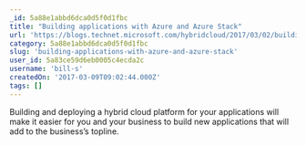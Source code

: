 ```yaml
---
_id: 5a88e1abbd6dca0d5f0d1fbc
title: "Building applications with Azure and Azure Stack"
url: 'https://blogs.technet.microsoft.com/hybridcloud/2017/03/02/building-applications-with-azure-and-azure-stack/'
category: 5a88e1abbd6dca0d5f0d1fbc
slug: 'building-applications-with-azure-and-azure-stack'
user_id: 5a83ce59d6eb0005c4ecda2c
username: 'bill-s'
createdOn: '2017-03-09T09:02:44.000Z'
tags: []
---
```


Building and deploying a hybrid cloud platform for your applications will make it easier for you and your business to build new applications that will add to the business’s topline. 
